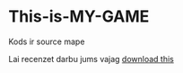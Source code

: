 # This-is-MY-GAME

Kods ir source mape

Lai recenzet darbu jums vajag [download this](https://github.com/nedius/This-is-MY-GAME/releases/download/alfa_1.0/alfa.build.1.0.zip)

